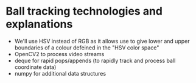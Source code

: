 # Ball tracking technologies and explanations

- We'll use HSV instead of RGB as it allows use to give lower and upper boundaries of a colour defeined in the "HSV color space"
- OpenCV2 to process video streams
- deque for rapid pops/appends (to rapidly track and process ball coordinate data)
- numpy for additional data structures

